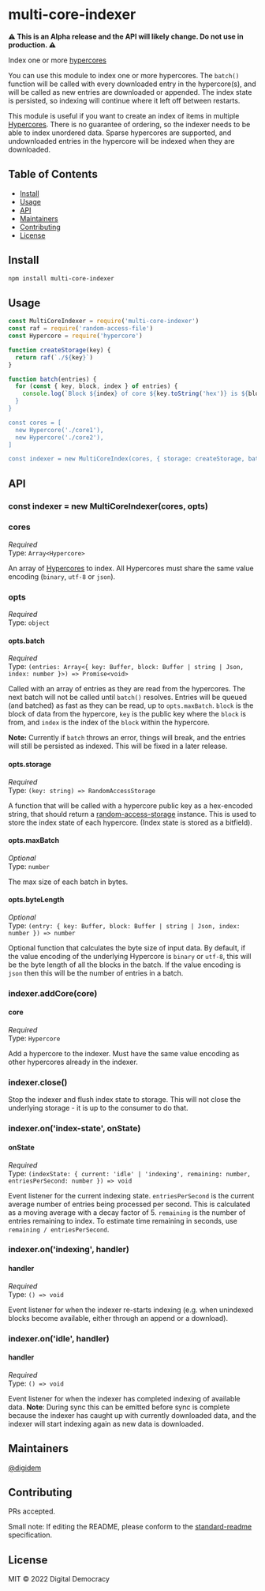 # multi-core-indexer

**⚠️ This is an Alpha release and the API will likely change. Do not use in
production. ⚠️**

Index one or more
[hypercores](https://github.com/hypercore-protocol/hypercore-next)

You can use this module to index one or more hypercores. The `batch()` function
will be called with every downloaded entry in the hypercore(s), and will be
called as new entries are downloaded or appended. The index state is persisted,
so indexing will continue where it left off between restarts.

This module is useful if you want to create an index of items in multiple
[Hypercores](https://github.com/hypercore-protocol/hypercore-next). There is no
guarantee of ordering, so the indexer needs to be able to index unordered data.
Sparse hypercores are supported, and undownloaded entries in the hypercore will
be indexed when they are downloaded.

## Table of Contents

- [Install](#install)
- [Usage](#usage)
- [API](#api)
- [Maintainers](#maintainers)
- [Contributing](#contributing)
- [License](#license)

## Install

```bash
npm install multi-core-indexer
```

## Usage

```js
const MultiCoreIndexer = require('multi-core-indexer')
const raf = require('random-access-file')
const Hypercore = require('hypercore')

function createStorage(key) {
  return raf(`./${key}`)
}

function batch(entries) {
  for (const { key, block, index } of entries) {
    console.log(`Block ${index} of core ${key.toString('hex')} is ${block})
  }
}

const cores = [
  new Hypercore('./core1'),
  new Hypercore('./core2'),
]

const indexer = new MultiCoreIndex(cores, { storage: createStorage, batch })

```

## API

### const indexer = new MultiCoreIndexer(cores, opts)

### cores

_Required_\
Type: `Array<Hypercore>`

An array of [Hypercores](https://github.com/hypercore-protocol/hypercore-next)
to index. All Hypercores must share the same value encoding (`binary`, `utf-8`
or `json`).

### opts

_Required_\
Type: `object`

#### opts.batch

_Required_\
Type: `(entries: Array<{ key: Buffer, block: Buffer | string | Json, index: number }>) => Promise<void>`

Called with an array of entries as they are read from the hypercores. The next
batch will not be called until `batch()` resolves. Entries will be queued (and
batched) as fast as they can be read, up to `opts.maxBatch`. `block` is the
block of data from the hypercore, `key` is the public key where the `block` is
from, and `index` is the index of the `block` within the hypercore.

**Note:** Currently if `batch` throws an error, things will break, and the
entries will still be persisted as indexed. This will be fixed in a later
release.

#### opts.storage

_Required_\
Type: `(key: string) => RandomAccessStorage`

A function that will be called with a hypercore public key as a hex-encoded
string, that should return a
[random-access-storage](https://github.com/random-access-storage) instance. This
is used to store the index state of each hypercore. (Index state is stored as a
bitfield).

#### opts.maxBatch

_Optional_\
Type: `number`

The max size of each batch in bytes.

#### opts.byteLength

_Optional_\
Type: `(entry: { key: Buffer, block: Buffer | string | Json, index: number }) => number`

Optional function that calculates the byte size of input data. By default, if
the value encoding of the underlying Hypercore is `binary` or `utf-8`, this will
be the byte length of all the blocks in the batch. If the value encoding is
`json` then this will be the number of entries in a batch.

### indexer.addCore(core)

#### core

_Required_\
Type: `Hypercore`

Add a hypercore to the indexer. Must have the same value encoding as other
hypercores already in the indexer.

### indexer.close()

Stop the indexer and flush index state to storage. This will not close the
underlying storage - it is up to the consumer to do that.

### indexer.on('index-state', onState)

#### onState

_Required_\
Type: `(indexState: { current: 'idle' | 'indexing', remaining: number, entriesPerSecond: number }) => void`

Event listener for the current indexing state. `entriesPerSecond` is the current
average number of entries being processed per second. This is calculated as a
moving average with a decay factor of 5. `remaining` is the number of entries
remaining to index. To estimate time remaining in seconds, use
`remaining / entriesPerSecond`.

### indexer.on('indexing', handler)

#### handler

_Required_\
Type: `() => void`

Event listener for when the indexer re-starts indexing (e.g. when unindexed
blocks become available, either through an append or a download).

### indexer.on('idle', handler)

#### handler

_Required_\
Type: `() => void`

Event listener for when the indexer has completed indexing of available data.
**Note**: During sync this can be emitted before sync is complete because the
indexer has caught up with currently downloaded data, and the indexer will start
indexing again as new data is downloaded.

## Maintainers

[@digidem](https://github.com/digidem)

## Contributing

PRs accepted.

Small note: If editing the README, please conform to the
[standard-readme](https://github.com/RichardLitt/standard-readme) specification.

## License

MIT © 2022 Digital Democracy
